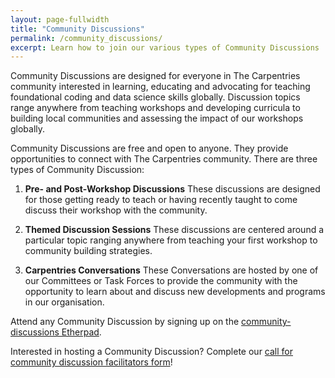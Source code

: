 ```yaml
---
layout: page-fullwidth
title: "Community Discussions"
permalink: /community_discussions/
excerpt: Learn how to join our various types of Community Discussions
---
```


Community Discussions are designed for everyone in The Carpentries community interested in learning, educating and advocating for teaching foundational coding and data science skills globally. Discussion topics range anywhere from teaching workshops and developing curricula to building local communities and assessing the impact of our workshops globally.

Community Discussions are free and open to anyone. They provide opportunities to connect with The Carpentries community. There are three types of Community Discussion:

1. __Pre- and Post-Workshop Discussions__ These discussions are designed for those getting ready to teach or having recently taught to come discuss their workshop with the community.

2. __Themed Discussion Sessions__ These discussions are centered around a particular topic ranging anywhere from teaching your first workshop to community building strategies.

3.	__Carpentries Conversations__ These Conversations are hosted by one of our Committees or Task Forces to provide the community with the opportunity to learn about and discuss new developments and programs in our organisation. 

Attend any Community Discussion by signing up on the [community-discussions Etherpad](https://pad.carpentries.org/community-discussions).

Interested in hosting a Community Discussion? Complete our [call for community discussion facilitators form](https://goo.gl/forms/STUEN15QWrlPlhm92)!
